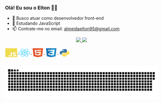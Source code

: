 ### Olá! Eu sou o Elton ✌🏽

- 🔭 Busco atuar como desenvolvedor front-end
- 🌱 Estudando JavaScript
- 📫 Contrate-me no email: almeidaelton95@gmail.com 

<div align="center">
  <a href="https://github.com/rafaballerini">
  <img height="180em" src="https://github-readme-stats.vercel.app/api?username=eltonalmeid&show_icons=true&theme=midnight-purple"/>
  <img height="180em" src="https://github-readme-stats.vercel.app/api/top-langs/?username=eltonalmeid&show_icons=true&theme=midnight-purple"/>
</div>
 
 <div style="display: inline_block"><br>
  <img align="center" alt="Elton-Js" height="30" width="40" src="https://raw.githubusercontent.com/devicons/devicon/master/icons/javascript/javascript-plain.svg">
  <img align="center" alt="Elton-React" height="30" width="40" src="https://raw.githubusercontent.com/devicons/devicon/master/icons/react/react-original.svg">
  <img align="center" alt="Elton-HTML" height="30" width="40" src="https://raw.githubusercontent.com/devicons/devicon/master/icons/html5/html5-original.svg">
  <img align="center" alt="Elton-CSS" height="30" width="40" src="https://raw.githubusercontent.com/devicons/devicon/master/icons/css3/css3-original.svg">
  <img align="center" alt="Elton-Python" height="30" width="40" src="https://raw.githubusercontent.com/devicons/devicon/master/icons/python/python-original.svg">
</div>
 
   ##
 
<div> 
 
  ![Snake animation](https://github.com/eltonalmeid/eltonalmeid/blob/output/github-contribution-grid-snake.svg)
 
</div>
 
